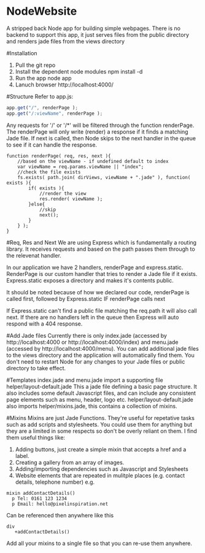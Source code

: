 # NodeWebsite
A stripped back Node app for building simple webpages.
There is no backend to support this app, it just serves files from the public directory and renders jade files from the views directory

#Installation
1. Pull the git repo
2. Install the dependent node modules
npm install -d
3. Run the app
node app
4. Lanuch browser
http://localhost:4000/

#Structure
Refer to app.js:

```javascript
app.get("/", renderPage );
app.get("/:viewName", renderPage );
```

Any requests for '/' or '/*' will be filtered through the function renderPage.
The renderPage will only write (render) a response if it finds a matching Jade file.
If next is called, then Node skips to the next handler in the queue to see if it can handle the response.

```
function renderPage( req, res, next ){
	//based on the viewName - if undefined default to index
	var viewName = req.params.viewName || "index";
	//check the file exists
	fs.exists( path.join( dirViews, viewName + ".jade" ), function( exists ){
		if( exists ){
			//render the view
			res.render( viewName );
		}else{
			//skip
			next();
		}
	} );
}
```

#Req, Res and Next
We are using Express which is fundamentally a routing library. It receives requests and based on the path passes them through
to the relevenat handler.

In our application we have 2 handlers, renderPage and express.static. RenderPage is our custom handler that tries to render a Jade file
if it exists. Express.static exposes a directory and makes it's contents public.

It should be noted because of how we declared our code, renderPage is called first, followed by Express.static IF renderPage calls next

If Express.static can't find a public file matching the req.path it will also call next. If there are no handlers left in the queue
then Express will auto respond with a 404 response.

#Add Jade files
Currently there is only index.jade (accessed by http://localhost:4000 or http://localhost:4000/index) and menu.jade (accessed by
http://localhost:4000/menu). You can add additional jade files to the views directory and the application will automatically find them.
You don't need to restart Node for any changes to your Jade files or public directory to take effect.

#Templates
index.jade and menu.jade import a supporting file helper/layout-default.jade
This a jade file defining a basic page structure. It also includes some default Javascript files, and can include any consistent page elements
such as menu, header, logo etc.
helper/layout-default.jade also imports helper/mixins.jade, this contains a collection of mixins.

#Mixins
Mixins are just Jade Functions. They're useful for repetative tasks such as add scripts and stylesheets. You could use them for anything but
they are a limited in some respects so don't be overly reliant on them. I find them useful things like:
1) Adding buttons, just create a simple mixin that accepts a href and a label.
2) Creating a gallery from an array of images.
3) Adding/importing dependencies such as Javascript and Stylesheets
4) Website elements that are repeated in mulitple places (e.g. contact details, telephone number)
e.g.
```
mixin addContactDetails()
  p Tel: 0161 123 1234
  p Email: hello@pixelinspiration.net
```
Can be referenced then anywhere like this
```
div
   +addContactDetails()
```
Add all your mixins to a single file so that you can re-use them anywhere. 




